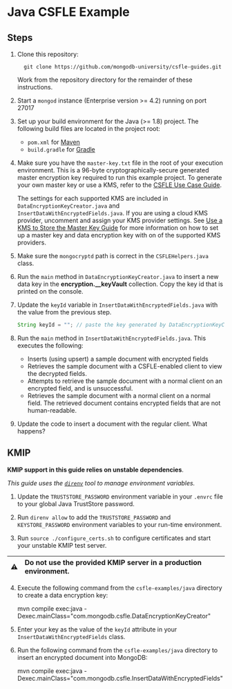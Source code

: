# Java CSFLE Example

## Steps

1. Clone this repository:

   ```
     git clone https://github.com/mongodb-university/csfle-guides.git
   ```

   Work from the repository directory for the remainder of these
   instructions.

2. Start a `mongod` instance (Enterprise version >= 4.2) running on port 27017
3. Set up your build environment for the Java (>= 1.8) project. The following
   build files are located in the project root:

   - `pom.xml` for [Maven](https://maven.apache.org/)
   - `build.gradle` for [Gradle](https://gradle.org/)

4. Make sure you have the `master-key.txt` file in the root of your
   execution environment. This is a 96-byte cryptographically-secure generated
   master encryption key required to run this example project. To generate your
   own master key or use a KMS, refer to the [CSFLE Use Case
   Guide](https://docs.mongodb.com/drivers/security/client-side-field-level-encryption-guide/).

   The settings for each supported KMS are included in
   `DataEncryptionKeyCreator.java` and `InsertDataWithEncryptedFields.java`.
   If you are using a cloud KMS provider, uncomment and assign your KMS
   provider settings. See
   [Use a KMS to Store the Master Key Guide](https://docs.mongodb.com/drivers/security/client-side-field-level-encryption-local-key-to-kms)
   for more information on how to set up a master key and data encryption
   key with on of the supported KMS providers.

5. Make sure the `mongocryptd` path is correct in the `CSFLEHelpers.java`
   class.

6. Run the `main` method in `DataEncryptionKeyCreator.java` to insert
   a new data key in the **encryption.\_\_keyVault** collection. Copy the key id
   that is printed on the console.

7. Update the `keyId` variable in `InsertDataWithEncryptedFields.java`
   with the value from the previous step.

   ```java
   String keyId = ""; // paste the key generated by DataEncryptionKeyCreator here
   ```

8. Run the `main` method in `InsertDataWithEncryptedFields.java`. This
   executes the following:

   - Inserts (using upsert) a sample document with encrypted fields
   - Retrieves the sample document with a CSFLE-enabled client to view the
     decrypted fields.
   - Attempts to retrieve the sample document with a normal client on an
     encrypted field, and is unsuccessful.
   - Retrieves the sample document with a normal client on a normal
     field. The retrieved document contains encrypted fields that are not
     human-readable.

9. Update the code to insert a document with the regular client. What happens?

## KMIP

**KMIP support in this guide relies on unstable dependencies**.

_This guide uses the [`direnv`](https://direnv.net/) tool to manage environment variables._

1. Update the `TRUSTSTORE_PASSWORD` environment variable in your `.envrc` file to your global Java TrustStore password.

2. Run `direnv allow` to add the `TRUSTSTORE_PASSWORD` and `KEYSTORE_PASSWORD` environment variables to your run-time environment.

3. Run `source ./configure_certs.sh` to configure certificates and
   start your unstable KMIP test server.

| ⚠️  | Do not use the provided KMIP server in a production environment. |
| :-: | :--------------------------------------------------------------- |

4. Execute the following command from the `csfle-examples/java` directory to create a data encryption key:

   mvn compile exec:java -Dexec.mainClass="com.mongodb.csfle.DataEncryptionKeyCreator"

5. Enter your key as the value of the
   `keyId` attribute in your `InsertDataWithEncryptedFields` class.

6. Run the following command from the `csfle-examples/java` directory to insert an encrypted document into MongoDB:

   mvn compile exec:java -Dexec.mainClass="com.mongodb.csfle.InsertDataWithEncryptedFields"
